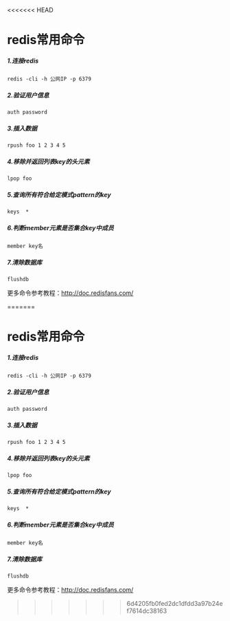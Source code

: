 <<<<<<< HEAD
# redis常用命令

##### 1.连接redis

```
redis -cli -h 公网IP -p 6379
```

##### 2.验证用户信息

```
auth password
```

##### 3.插入数据

```
rpush foo 1 2 3 4 5 
```

##### 4.移除并返回列表key的头元素

```
lpop foo
```

##### 5.查询所有符合给定模式pattern的key

```
keys  *
```

#####  6.判断member元素是否集合key中成员

```
member key名
```

##### 7.清除数据库

```
flushdb
```



更多命令参考教程：http://doc.redisfans.com/

=======
# redis常用命令

##### 1.连接redis

```
redis -cli -h 公网IP -p 6379
```

##### 2.验证用户信息

```
auth password
```

##### 3.插入数据

```
rpush foo 1 2 3 4 5 
```

##### 4.移除并返回列表key的头元素

```
lpop foo
```

##### 5.查询所有符合给定模式pattern的key

```
keys  *
```

#####  6.判断member元素是否集合key中成员

```
member key名
```

##### 7.清除数据库

```
flushdb
```



更多命令参考教程：http://doc.redisfans.com/

>>>>>>> 6d4205fb0fed2dc1dfdd3a97b24ef7614dc38163
